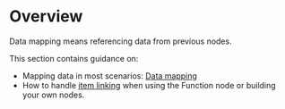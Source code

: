 # Overview

Data mapping means referencing data from previous nodes. 

This section contains guidance on:

* Mapping data in most scenarios: [Data mapping](/data/data-mapping/data-mapping/)
* How to handle [item linking](/data/data-mapping/data-item-linking/) when using the Function node or building your own nodes. 
